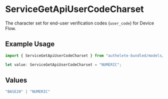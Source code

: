 # ServiceGetApiUserCodeCharset

The character set for end-user verification codes (`user_code`) for Device Flow.


## Example Usage

```typescript
import { ServiceGetApiUserCodeCharset } from "authelete-bundled/models/operations";

let value: ServiceGetApiUserCodeCharset = "NUMERIC";
```

## Values

```typescript
"BASE20" | "NUMERIC"
```